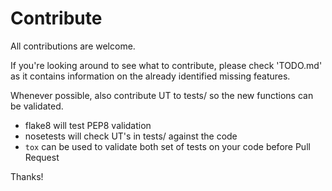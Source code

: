 # Contribute

All contributions are welcome.

If you're looking around to see what to contribute, please check 'TODO.md' as it contains information on the already identified missing features.

Whenever possible, also contribute UT to tests/ so the new functions can be validated.

- flake8 will test PEP8 validation
- nosetests will check UT's in tests/ against the code
- `tox` can be used to validate both set of tests on your code before Pull Request

Thanks!
